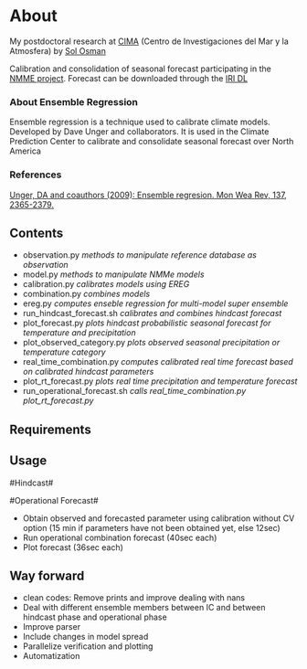 # About #
My postdoctoral research at [CIMA](http://www.cima.fcen.uba.ar/) (Centro de Investigaciones del Mar y la Atmosfera) by [Sol Osman](https://www.researchgate.net/profile/Marisol_Osman)

Calibration and consolidation of seasonal forecast participating in the [NMME project](http://www.cpc.ncep.noaa.gov.gov/products/NMME/). Forecast can be downloaded through the [IRI DL](iridl.ldeo.columbia.edu/SOURCES/.Models/.NMME)


### About Ensemble Regression ###

Ensemble regression is a technique used to calibrate climate models. Developed by Dave Unger and collaborators. It is used in the Climate Prediction Center to calibrate and consolidate seasonal forecast over North America

### References ###

[Unger, DA and coauthors (2009): Ensemble regresion. Mon Wea Rev, 137, 2365-2379.](https://doi.org/10.1175)

 
## Contents ##

* observation.py
	_methods to manipulate reference database as observation_
* model.py
	_methods to manipulate NMMe models_	
* calibration.py 
	_calibrates models using EREG_
* combination.py
	_combines models_
* ereg.py
	_computes enseble regression for multi-model super ensemble_
* run_hindcast_forecast.sh
	_calibrates and combines hindcast forecast_
* plot_forecast.py
	_plots hindcast probabilistic seasonal forecast for temperature and precipitation_
* plot_observed_category.py
	_plots observed seasonal precipitation or temperature category_
* real_time_combination.py
	_computes calibrated real time forecast based on calibrated hindcast parameters_
* plot_rt_forecast.py
	_plots real time precipitation and temperature forecast_
* run_operational_forecast.sh
	_calls real_time_combination.py plot_rt_forecast.py_

## Requirements ##

## Usage ##

#Hindcast#

#Operational Forecast#
* Obtain observed and forecasted parameter using calibration without CV option (15 min if parameters have not been obtained yet, else 12sec)
* Run operational combination forecast (40sec each)
* Plot forecast (36sec each)

## Way forward ##
* clean codes: Remove prints and improve dealing with nans
* Deal with different ensemble members between IC and between hindcast phase and operational phase
* Improve parser
* Include changes in model spread
* Parallelize verification and plotting
* Automatization
